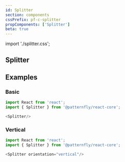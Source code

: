 ```yaml
---
id: Splitter
section: components
cssPrefix: pf-c-splitter
propComponents: ['Splitter']
beta: true
---
```


import './splitter.css';

## Splitter

## Examples
### Basic
```js
import React from 'react';
import { Splitter } from '@patternfly/react-core';

<Splitter/>
```

### Vertical
```js
import React from 'react';
import { Splitter } from '@patternfly/react-core';

<Splitter orientation="vertical"/>
```
